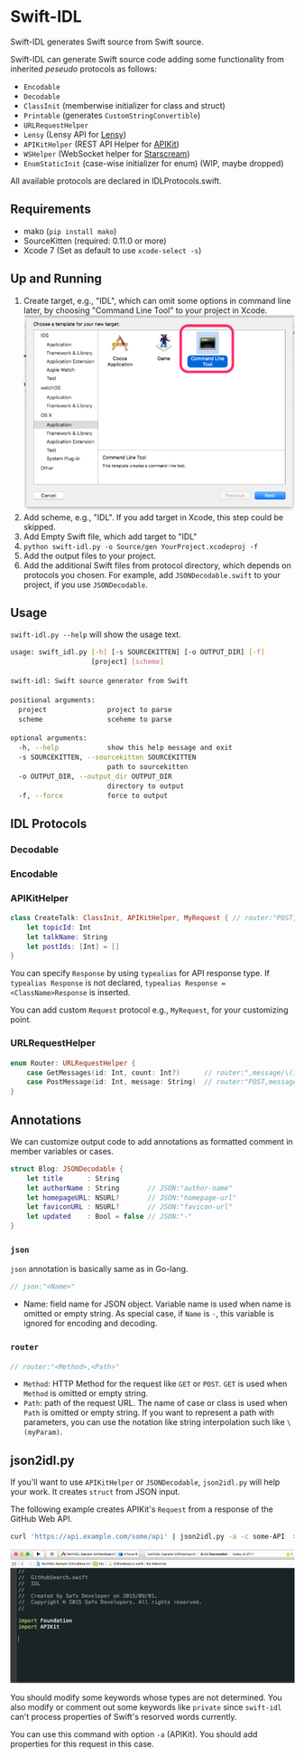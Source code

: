 # Swift-IDL

Swift-IDL generates Swift source from Swift source.

Swift-IDL can generate Swift source code adding some functionality from inherited *peseudo* protocols as follows:

* `Encodable`
* `Decodable`
* `ClassInit` (memberwise initializer for class and struct)
* `Printable` (generates `CustomStringConvertible`)
* `URLRequestHelper`
* `Lensy` (Lensy API for [Lensy](https://github.com/safx/Lensy))
* `APIKitHelper` (REST API Helper for [APIKit](https://github.com/ishkawa/APIKit))
* `WSHelper` (WebSocket helper for [Starscream](https://github.com/daltoniam/starscream))
* `EnumStaticInit` (case-wise initializer for enum) (WIP, maybe dropped)

All available protocols are declared in IDLProtocols.swift.

## Requirements

* mako (`pip install mako`)
* SourceKitten (required: 0.11.0 or more)
* Xcode 7 (Set as default to use `xcode-select -s`)

## Up and Running

1. Create target, e.g., "IDL", which can omit some options in command line later, by choosing "Command Line Tool" to your project in Xcode.
        ![](Documents/xcode_idl.png)
1. Add scheme, e.g., "IDL". If you add target in Xcode, this step could be skipped.
1. Add Empty Swift file, which add target to "IDL"
1. `python swift-idl.py -o Source/gen YourProject.xcodeproj -f`
1. Add the output files to your project.
1. Add the additional Swift files from protocol directory, which depends on protocols you chosen. For example, add `JSONDecodable.swift` to your project, if you use `JSONDecodable`.

## Usage

`swift-idl.py --help` will show the usage text.

```sh
usage: swift_idl.py [-h] [-s SOURCEKITTEN] [-o OUTPUT_DIR] [-f]
                    [project] [scheme]

swift-idl: Swift source generator from Swift

positional arguments:
  project               project to parse
  scheme                sceheme to parse

optional arguments:
  -h, --help            show this help message and exit
  -s SOURCEKITTEN, --sourcekitten SOURCEKITTEN
                        path to sourcekitten
  -o OUTPUT_DIR, --output_dir OUTPUT_DIR
                        directory to output
  -f, --force           force to output
```


## IDL Protocols

### Decodable

### Encodable

### APIKitHelper

```swift
class CreateTalk: ClassInit, APIKitHelper, MyRequest { // router:"POST,topics/\(topicId)/talks"
    let topicId: Int
    let talkName: String
    let postIds: [Int] = []
}
```

You can specify `Response` by using `typealias` for API response type.
If `typealias Response` is not declared, `typealias Response = <ClassName>Response` is inserted.

You can add custom `Request` protocol e.g., `MyRequest`, for your customizing point.

### URLRequestHelper

```swift
enum Router: URLRequestHelper {
    case GetMessages(id: Int, count: Int?)      // router:",message/\(id)"
    case PostMessage(id: Int, message: String)  // router:"POST,message/\(id)"
}
```


## Annotations

We can customize output code to add annotations as formatted comment in member variables or cases.

```swift
struct Blog: JSONDecodable {
    let title      : String
    let authorName : String       // JSON:"author-name"
    let homepageURL: NSURL?       // JSON:"homepage-url"
    let faviconURL : NSURL?       // JSON:"favicon-url"
    let updated    : Bool = false // JSON:"-"
}
```

### `json`

`json` annotation is basically same as in Go-lang.

```swift
// json:"<Name>"
```

* Name: field name for JSON object. Variable name is used when name is omitted or empty string.
        As special case, if `Name` is `-`, this variable is ignored for encoding and decoding.

### `router`

```swift
// router:"<Method>,<Path>"
```

* `Method`: HTTP Method for the request like `GET` or `POST`. `GET` is used when `Method` is omitted or empty string.
* `Path`: path of the request URL. The name of case or class is used when `Path` is omitted or empty string.
  If you want to represent a path with parameters, you can use the notation like string interpolation such like `\(myParam)`.


## json2idl.py

If you'll want to use `APIKitHelper` or `JSONDecodable`, `json2idl.py` will help your work.
It creates `struct` from JSON input.

The following example creates APIKit's `Request` from a response of the GitHub Web API.

```bash
curl 'https://api.example.com/some/api' | json2idl.py -a -c some-API  >> IDL/SomeAPI.swift
```

![](Documents/json2idl.gif)

You should modify some keywords whose types are not determined.
You also modify or comment out some keywords like `private` since `swift-idl` can't process properties of Swift's resorved words currently.

You can use this command with option `-a` (APIKit). You should add properties for this request in this case.

